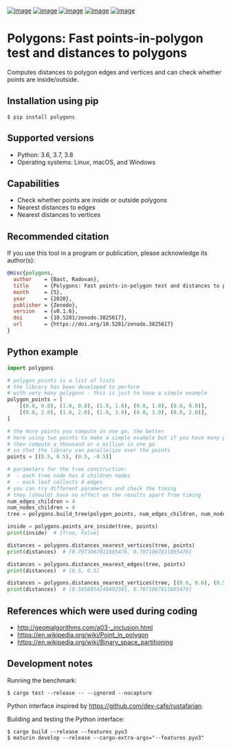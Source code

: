 [![image](https://github.com/bast/polygons/workflows/Test/badge.svg)](https://github.com/bast/polygons/actions)
[![image](https://img.shields.io/badge/license-%20GPL-blue.svg)](LICENSE)
[![image](https://img.shields.io/crates/v/polygons.svg)](https://crates.io/crates/polygons)
[![image](https://badge.fury.io/py/polygons.svg)](https://badge.fury.io/py/polygons)
[![image](https://zenodo.org/badge/88614389.svg)](https://zenodo.org/badge/latestdoi/88614389)


# Polygons: Fast points-in-polygon test and distances to polygons

Computes distances to polygon edges and vertices and can check whether
points are inside/outside.


## Installation using pip

```
$ pip install polygons
```

## Supported versions

- Python: 3.6, 3.7, 3.8
- Operating systems: Linux, macOS, and Windows


## Capabilities

- Check whether points are inside or outside polygons
- Nearest distances to edges
- Nearest distances to vertices


## Recommended citation

If you use this tool in a program or publication, please acknowledge its
author(s):

```bibtex
@misc{polygons,
  author    = {Bast, Radovan},
  title     = {Polygons: Fast points-in-polygon test and distances to polygons},
  month     = {5},
  year      = {2020},
  publisher = {Zenodo},
  version   = {v0.1.6},
  doi       = {10.5281/zenodo.3825617},
  url       = {https://doi.org/10.5281/zenodo.3825617}
}
```


## Python example

```python
import polygons

# polygon_points is a list of lists
# the library has been developed to perform
# with very many polygons - this is just to have a simple example
polygon_points = [
    [(0.0, 0.0), (1.0, 0.0), (1.0, 1.0), (0.0, 1.0), (0.0, 0.0)],
    [(0.0, 2.0), (1.0, 2.0), (1.0, 3.0), (0.0, 3.0), (0.0, 2.0)],
]

# the more points you compute in one go, the better
# here using two points to make a simple example but if you have many points
# then compute a thousand or a million in one go
# so that the library can parallelize over the points
points = [(0.5, 0.5), (0.5, -0.5)]

# parameters for the tree construction:
#  - each tree node has 4 children nodes
#  - each leaf collects 4 edges
# you can try different parameters and check the timing
# they (should) have no effect on the results apart from timing
num_edges_children = 4
num_nodes_children = 4
tree = polygons.build_tree(polygon_points, num_edges_children, num_nodes_children)

inside = polygons.points_are_inside(tree, points)
print(inside)  # [True, False]

distances = polygons.distances_nearest_vertices(tree, points)
print(distances)  # [0.7071067811865476, 0.7071067811865476]

distances = polygons.distances_nearest_edges(tree, points)
print(distances)  # [0.5, 0.5]

distances = polygons.distances_nearest_vertices(tree, [(0.6, 0.6), (0.5, -0.5)])
print(distances)  # [0.5656854249492381, 0.7071067811865476]
```

## References which were used during coding

- http://geomalgorithms.com/a03-_inclusion.html
- https://en.wikipedia.org/wiki/Point_in_polygon
- https://en.wikipedia.org/wiki/Binary_space_partitioning


## Development notes

Running the benchmark:
```
$ cargo test --release -- --ignored --nocapture
```

Python interface inspired by https://github.com/dev-cafe/rustafarian.

Building and testing the Python interface:
```
$ cargo build --release --features pyo3
$ maturin develop --release --cargo-extra-args="--features pyo3"
```
